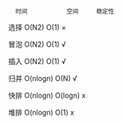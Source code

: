       时间           空间     稳定性
	  
选择  O(N2)         O(1)        ×

冒泡  O(N2)         O(1)        √

插入  O(N2)         O(1)        √

归并  O(nlogn)      O(N)        √

快排  O(nlogn)      O(logn)     x

堆排  O(nlogn)      O(1)        x


